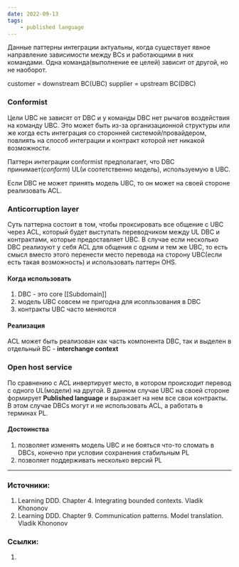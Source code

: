 ```yaml
---
date: 2022-09-13
tags:
    - published language
---
```


Данные паттерны интеграции актуальны, когда существует явное направление зависимости между BCs и работающими в них командами. Одна команда(выполнение ее целей) зависит от другой, но не наоборот.

customer = downstream BC(UBC)
supplier = upstream BC(DBC)

### Conformist

Цели UBC не зависят от DBC и у команды DBC нет рычагов воздействия на команду UBC. Это может быть из-за организационной структуры или же когда есть интеграция со сторонней системой/провайдером, повлиять на способ интеграции и контракт которой нет никакой возможности.

Паттерн интеграции conformist предполагает, что DBC принимает(*conform*) UL(и соотетственно модель), используемую в UBC.

Если DBC не может принять модель UBC, то он может на своей стороне реализовать ACL.

### Anticorruption layer

Суть паттерна состоит в том, чтобы проксировать все общение с UBC через ACL, который будет выступать переводчиком между UL DBC и контрактами, которые предоставляет UBC. В случае если несколько DBC реализуют у себя ACL для общения с одним и тем же UBC, то есть смысл вместо этого перенести место перевода на сторону UBC(если есть такая возможность) и использовать паттерн OHS.

#### Когда использовать

1. DBC - это core [[Subdomain]]
1. модель UBC совсем не пригодна для исопльзования в DBC
1. контракты UBC часто меняются

#### Реализация

ACL может быть реализован как часть компонента DBC, так и выделен в отдельный BC - **interchange context**

### Open host service

По сравнению с ACL инвертирует место, в котором происходит перевод с одного UL(модели) на другой. В данном случае UBC на своей стороне формирует **Published language** и выражает на нем все свои контракты. В этом случае DBCs могут и не использовать ACL, а работать в терминах PL.

#### Достоинства

1. позволяет изменять модель UBC и не бояться что-то сломать в DBCs, конечно при условии сохранения стабильным PL
1. позволяет поддерживать несколько версий PL

---

### Источники:
1. Learning DDD. Chapter 4. Integrating bounded contexts. Vladik Khononov
1. Learning DDD. Chapter 9. Communication patterns. Model translation. Vladik Khononov

### Ссылки:
1. 